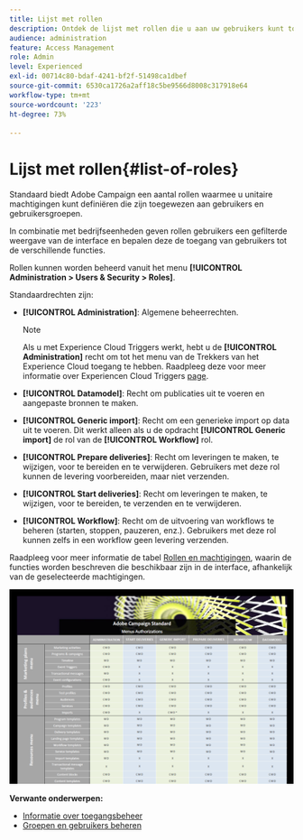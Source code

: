 ```yaml
---
title: Lijst met rollen
description: Ontdek de lijst met rollen die u aan uw gebruikers kunt toewijzen
audience: administration
feature: Access Management
role: Admin
level: Experienced
exl-id: 00714c80-bdaf-4241-bf2f-51498ca1dbef
source-git-commit: 6530ca1726a2aff18c5be9566d8008c317918e64
workflow-type: tm+mt
source-wordcount: '223'
ht-degree: 73%

---
```


# Lijst met rollen{#list-of-roles}

Standaard biedt Adobe Campaign een aantal rollen waarmee u unitaire machtigingen kunt definiëren die zijn toegewezen aan gebruikers en gebruikersgroepen.

In combinatie met bedrijfseenheden geven rollen gebruikers een gefilterde weergave van de interface en bepalen deze de toegang van gebruikers tot de verschillende functies.

Rollen kunnen worden beheerd vanuit het menu **[!UICONTROL Administration > Users & Security > Roles]**.

Standaardrechten zijn:

* **[!UICONTROL Administration]**: Algemene beheerrechten.

  >[!NOTE]
  >
  >Als u met Experience Cloud Triggers werkt, hebt u de **[!UICONTROL Administration]** recht om tot het menu van de Trekkers van het Experience Cloud toegang te hebben. Raadpleeg deze voor meer informatie over Experiencen Cloud Triggers [page](../../integrating/using/about-adobe-experience-cloud-triggers.md).

* **[!UICONTROL Datamodel]**: Recht om publicaties uit te voeren en aangepaste bronnen te maken.
* **[!UICONTROL Generic import]**: Recht om een generieke import op data uit te voeren. Dit werkt alleen als u de opdracht **[!UICONTROL Generic import]** de rol van de **[!UICONTROL Workflow]** rol.
* **[!UICONTROL Prepare deliveries]**: Recht om leveringen te maken, te wijzigen, voor te bereiden en te verwijderen. Gebruikers met deze rol kunnen de levering voorbereiden, maar niet verzenden.
* **[!UICONTROL Start deliveries]**: Recht om leveringen te maken, te wijzigen, voor te bereiden, te verzenden en te verwijderen.
* **[!UICONTROL Workflow]**: Recht om de uitvoering van workflows te beheren (starten, stoppen, pauzeren, enz.). Gebruikers met deze rol kunnen zelfs in een workflow geen levering verzenden.

Raadpleeg voor meer informatie de tabel [Rollen en machtigingen](/help/administration/using/assets/acs_rights.pdf), waarin de functies worden beschreven die beschikbaar zijn in de interface, afhankelijk van de geselecteerde machtigingen.

[![image](assets/user_management_3.png)](https://experienceleague.adobe.com/docs/campaign-standard/assets/acs_rights.pdf?lang=nl-NL)

**Verwante onderwerpen:**

* [Informatie over toegangsbeheer](../../administration/using/about-access-management.md)
* [Groepen en gebruikers beheren](../../administration/using/managing-groups-and-users.md)
